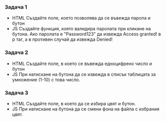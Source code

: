 ### Задача 1

- HTML
Създайте поле, което позволява да се въвежда парола и бутон
- JS
Създайте функция, която валидира паролата при кликане на бутона. Ако паролата е "Password123" да извежда Access granted! в р таг, а в противен случай да извежда Denied!

### Задача 2
- HTML
Създайте поле, в което се въвежда едноцифрено число и бутон
- JS
При натискане на бутона да се извежда в списък таблицата за умножение (1-10) с това число.

### Задача 3
- HTML
Създайте поле, в което да се избира цвят и бутон.
- JS
При натискане на бутона да се смени фона на файла с избрания цвят.
